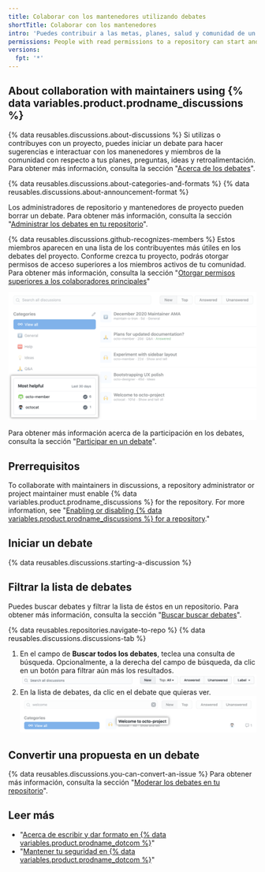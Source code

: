 ```yaml
---
title: Colaborar con los mantenedores utilizando debates
shortTitle: Colaborar con los mantenedores
intro: 'Puedes contribuir a las metas, planes, salud y comunidad de un proyecto en {% data variables.product.product_name %} si te comunicas con los mantenedores del proyecto en un debate.'
permissions: People with read permissions to a repository can start and participate in discussions in the repository.
versions:
  fpt: '*'
---
```



## About collaboration with maintainers using {% data variables.product.prodname_discussions %}

{% data reusables.discussions.about-discussions %} Si utilizas o contribuyes con un proyecto, puedes iniciar un debate para hacer sugerencias e interactuar con los manenedores y miembros de la comunidad con respecto a tus planes, preguntas, ideas y retroalimentación. Para obtener más información, consulta la sección "[‎Acerca de los debates](/discussions/collaborating-with-your-community-using-discussions/about-discussions)".

{% data reusables.discussions.about-categories-and-formats %} {% data reusables.discussions.about-announcement-format %}

Los administradores de repositorio y mantenedores de proyecto pueden borrar un debate. Para obtener más información, consulta la sección "[Administrar los debates en tu repositorio](/discussions/managing-discussions-for-your-community/managing-discussions-in-your-repository#deleting-a-discussion)".

{% data reusables.discussions.github-recognizes-members %} Estos miembros aparecen en una lista de los contribuyentes más útiles en los debates del proyecto. Conforme crezca tu proyecto, podrás otorgar permisos de acceso superiores a los miembros activos de tu comunidad. Para obtener más información, consulta la sección "[Otorgar permisos superiores a los colaboradores principales](/discussions/guides/granting-higher-permissions-to-top-contributors)"

![Contribuyentes más útiles para los debates de un proyecto](/assets/images/help/discussions/most-helpful.png)

Para obtener más información acerca de la participación en los debates, consulta la sección "[Participar en un debate](/discussions/collaborating-with-your-community-using-discussions/participating-in-a-discussion)".

## Prerrequisitos

To collaborate with maintainers in discussions, a repository administrator or project maintainer must enable {% data variables.product.prodname_discussions %} for the repository. For more information, see "[Enabling or disabling {% data variables.product.prodname_discussions %} for a repository](/github/administering-a-repository/enabling-or-disabling-github-discussions-for-a-repository)."

## Iniciar un debate

{% data reusables.discussions.starting-a-discussion %}

## Filtrar la lista de debates

Puedes buscar debates y filtrar la lista de éstos en un repositorio. Para obtener más información, consulta la sección "[Buscar buscar debates](/github/searching-for-information-on-github/searching-discussions)".

{% data reusables.repositories.navigate-to-repo %}
{% data reusables.discussions.discussions-tab %}
1. En el campo de **Buscar todos los debates**, teclea una consulta de búsqueda. Opcionalmente, a la derecha del campo de búsqueda, da clic en un botón para filtrar aún más los resultados. ![Barra de búsqueda y botones para filtrar los debates](/assets/images/help/discussions/search-and-filter-controls.png)
1. En la lista de debates, da clic en el debate que quieras ver. ![Resultados de búsqueda para debates](/assets/images/help/discussions/search-result.png)

## Convertir una propuesta en un debate

{% data reusables.discussions.you-can-convert-an-issue %} Para obtener más información, consulta la sección "[Moderar los debates en tu repositorio](/discussions/managing-discussions-for-your-community/moderating-discussions#converting-an-issue-to-a-discussion#converting-an-issue-to-a-discussion)".

## Leer más

- "[Acerca de escribir y dar formato en {% data variables.product.prodname_dotcom %}](/github/writing-on-github/about-writing-and-formatting-on-github)"
- "[Mantener tu seguridad en {% data variables.product.prodname_dotcom %}](/communities/maintaining-your-safety-on-github)"
